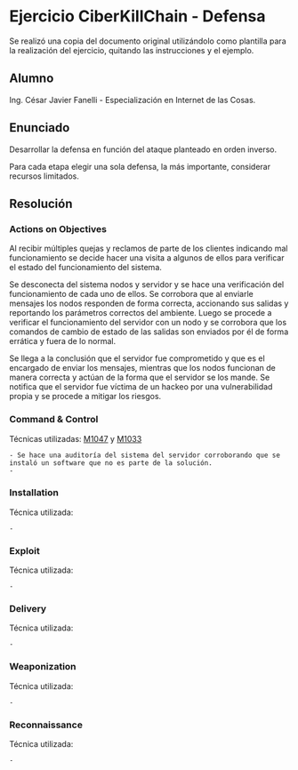 # Ejercicio CiberKillChain - Defensa

Se realizó una copia del documento original utilizándolo como plantilla para la realización del ejercicio, quitando las instrucciones y el ejemplo.

## Alumno

Ing. César Javier Fanelli - Especialización en Internet de las Cosas.

## Enunciado

Desarrollar la defensa en función del ataque planteado en orden inverso.

Para cada etapa elegir una sola defensa, la más importante, considerar recursos limitados.

## Resolución

### Actions on Objectives

Al recibir múltiples quejas y reclamos de parte de los clientes indicando mal funcionamiento se decide hacer una visita a algunos de ellos para verificar el estado del funcionamiento del sistema.

Se desconecta del sistema nodos y servidor y se hace una verificación del funcionamiento de cada uno de ellos. Se corrobora que al enviarle mensajes los nodos responden de forma correcta, accionando sus salidas y reportando los parámetros correctos del ambiente. Luego se procede a verificar el funcionamiento del servidor con un nodo y se corrobora que los comandos de cambio de estado de las salidas son enviados por él de forma errática y fuera de lo normal.

Se llega a la conclusión que el servidor fue comprometido y que es el encargado de enviar los mensajes, mientras que los nodos funcionan de manera correcta y actúan de la forma que el servidor se los mande. Se notifica que el servidor fue víctima de un hackeo por una vulnerabilidad propia y se procede a mitigar los riesgos.

### Command & Control

Técnicas utilizadas: [M1047](https://attack.mitre.org/mitigations/M1047/) y [M1033](https://attack.mitre.org/mitigations/M1033/)

    - Se hace una auditoría del sistema del servidor corroborando que se instaló un software que no es parte de la solución.
    - 

### Installation

Técnica utilizada: []()

    -

### Exploit

Técnica utilizada: []()

    -

### Delivery

Técnica utilizada: []()

    -

### Weaponization

Técnica utilizada: []()

    -

### Reconnaissance

Técnica utilizada: []()

    -
